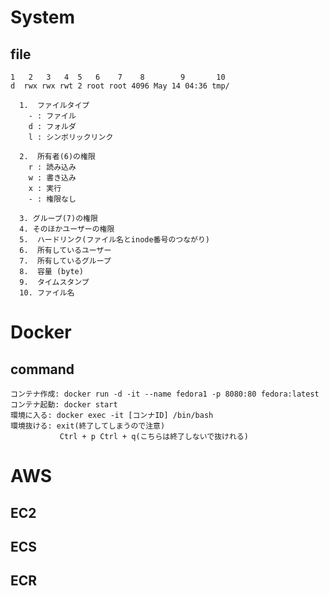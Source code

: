 # System

## file
    1   2   3   4  5   6    7    8        9       10
    d  rwx rwx rwt 2 root root 4096 May 14 04:36 tmp/
    
      1.  ファイルタイプ
        - : ファイル
        d : フォルダ
        l : シンボリックリンク

      2.  所有者(6)の権限
        r : 読み込み
        w : 書き込み
        x : 実行
        - : 権限なし

      3. グループ(7)の権限
      4. そのほかユーザーの権限
      5.  ハードリンク(ファイル名とinode番号のつながり)
      6.  所有しているユーザー
      7.  所有しているグループ
      8.  容量 (byte)
      9.  タイムスタンプ
      10. ファイル名


# Docker

## command
    コンテナ作成: docker run -d -it --name fedora1 -p 8080:80 fedora:latest
    コンテナ起動: docker start
    環境に入る: docker exec -it [コンナID] /bin/bash
    環境抜ける: exit(終了してしまうので注意)
               Ctrl + p Ctrl + q(こちらは終了しないで抜けれる)


# AWS

## EC2

## ECS

## ECR

##
